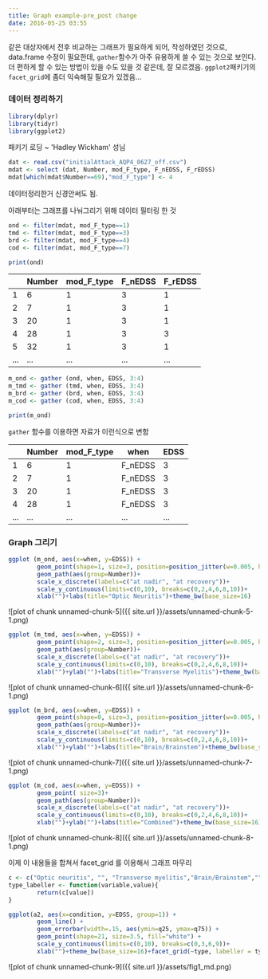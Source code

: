 ```yaml
---
title: Graph example-pre_post change
date: 2016-05-25 03:55 
---
```


같은 대상자에서 전후 비교하는 그래프가 필요하게 되어, 작성하였던 것으로, 
data.frame 수정이 필요한데, `gather`함수가 아주 유용하게 쓸 수 있는 것으로 보인다. 
더 편하게 할 수 있는 방법이 있을 수도 있을 것 같은데, 잘 모르겠음. 
`ggplot2`패키기의 `facet_grid`에 좀더 익숙해질 필요가 있겠음...


### **데이터 정리하기**

```r
library(dplyr)
library(tidyr)
library(ggplot2)
```
패키기 로딩 ~  'Hadley Wickham' 성님 

```r
dat <- read.csv("initialAttack_AQP4_0627_off.csv")
mdat <- select (dat, Number, mod_F_type, F_nEDSS, F_rEDSS)
mdat[which(mdat$Number==69),"mod_F_type"] <- 4
```
데이터정리한거 신경안써도 됨.  

아래부터는 그래프를 나눠그리기 위해 데이터 필터링 한 것

```r
ond <- filter(mdat, mod_F_type==1)
tmd <- filter(mdat, mod_F_type==3)
brd <- filter(mdat, mod_F_type==4)
cod <- filter(mdat, mod_F_type==7)
```

```r
print(ond)
```

|   |Number|mod_F_type|F_nEDSS|F_rEDSS|
|---|------|----------|-------|-------|
|1  |     6|         1|      3|      1|
|2  |     7|         1|      3|      1|
|3  |    20|         1|      3|      1|
|4  |    28|         1|      3|      3|
|5  |    32|         1|      3|      1|
|...|...   |...       |...    |...    |



```r
m_ond <- gather (ond, when, EDSS, 3:4)
m_tmd <- gather (tmd, when, EDSS, 3:4)
m_brd <- gather (brd, when, EDSS, 3:4)
m_cod <- gather (cod, when, EDSS, 3:4)
```

```r
print(m_ond)
```
`gather` 함수를 이용하면 자료가 이런식으로 변함


|   |Number|mod_F_type|when   |EDSS|   
|---|------|----------|-------|----|   
|1  |     6|         1|F_nEDSS|   3|
|2  |     7|         1|F_nEDSS|   3|
|3  |    20|         1|F_nEDSS|   3|
|4  |    28|         1|F_nEDSS|   3|
|...|...   |...       |...    |... |
   
   


### **Graph 그리기** 

```r
ggplot (m_ond, aes(x=when, y=EDSS)) +
        geom_point(shape=1, size=3, position=position_jitter(w=0.005, h=0))+
        geom_path(aes(group=Number))+
        scale_x_discrete(labels=c("at nadir", "at recovery"))+
        scale_y_continuous(limits=c(0,10), breaks=c(0,2,4,6,8,10))+
        xlab("")+labs(title="Optic Neuritis")+theme_bw(base_size=16)
```

![plot of chunk unnamed-chunk-5]({{ site.url }}/assets/unnamed-chunk-5-1.png)

```r
ggplot (m_tmd, aes(x=when, y=EDSS)) +
        geom_point(shape=2, size=3, position=position_jitter(w=0.005, h=0))+
        geom_path(aes(group=Number))+
        scale_x_discrete(labels=c("at nadir", "at recovery"))+
        scale_y_continuous(limits=c(0,10), breaks=c(0,2,4,6,8,10))+
        xlab("")+ylab("")+labs(title="Transverse Myelitis")+theme_bw(base_size=16)
```

![plot of chunk unnamed-chunk-6]({{ site.url }}/assets/unnamed-chunk-6-1.png)

```r
ggplot (m_brd, aes(x=when, y=EDSS)) +
        geom_point(shape=0, size=3, position=position_jitter(w=0.005, h=0))+
        geom_path(aes(group=Number))+
        scale_x_discrete(labels=c("at nadir", "at recovery"))+
        scale_y_continuous(limits=c(0,10), breaks=c(0,2,4,6,8,10))+
        xlab("")+ylab("")+labs(title="Brain/Brainstem")+theme_bw(base_size=16)
```

![plot of chunk unnamed-chunk-7]({{ site.url }}/assets/unnamed-chunk-7-1.png)

```r
ggplot (m_cod, aes(x=when, y=EDSS)) +
        geom_point( size=3)+
        geom_path(aes(group=Number))+
        scale_x_discrete(labels=c("at nadir", "at recovery"))+
        scale_y_continuous(limits=c(0,10), breaks=c(0,2,4,6,8,10))+
        xlab("")+ylab("")+labs(title="Combined")+theme_bw(base_size=16)
```

![plot of chunk unnamed-chunk-8]({{ site.url }}/assets/unnamed-chunk-8-1.png)


이제 이 내용들을 합쳐서 facet_grid 를 이용해서 그래프 마무리

```r
c <- c("Optic neuritis", "", "Transverse myelitis","Brain/Brainstem","","","Combined")
type_labeller <- function(variable,value){
        return(c[value])
}

ggplot(a2, aes(x=condition, y=EDSS, group=1)) +
        geom_line() +
        geom_errorbar(width=.15, aes(ymin=q25, ymax=q75)) +
        geom_point(shape=21, size=3.5, fill="white") +
        scale_y_continuous(limits=c(0,10), breaks=c(0,3,6,9))+
        xlab("")+theme_bw(base_size=16)+facet_grid(~type, labeller = type_labeller)+theme(strip.text.x = element_text(size=16))
```

![plot of chunk unnamed-chunk-9]({{ site.url }}/assets/fig1_md.png)

